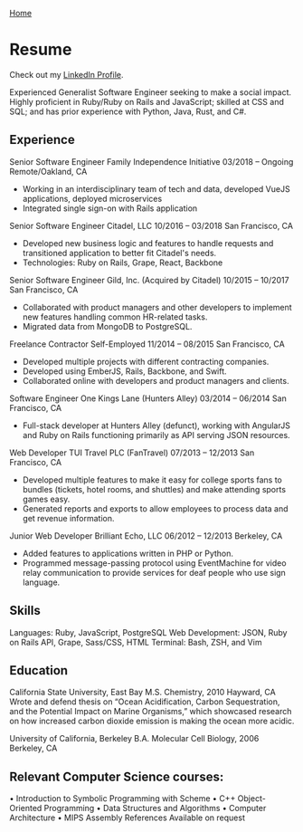 [Home](/)

# Resume

Check out my <a href="https://www.linkedin.com/in/alanfungschwarz">LinkedIn
Profile</a>.

Experienced Generalist Software Engineer seeking to make a social impact. Highly
proficient in Ruby/Ruby on Rails and JavaScript; skilled at CSS and SQL; and has
prior experience with Python, Java, Rust, and C#.

## Experience

Senior Software Engineer
Family Independence Initiative
03/2018 – Ongoing   Remote/Oakland, CA
* Working in an interdisciplinary team of tech and data, developed VueJS
  applications, deployed microservices
* Integrated single sign-on with Rails application

Senior Software Engineer
Citadel, LLC
10/2016 – 03/2018   San Francisco, CA
* Developed new business logic and features to handle requests and transitioned
  application to better fit Citadel's needs.
* Technologies: Ruby on Rails, Grape, React, Backbone

Senior Software Engineer
Gild, Inc. (Acquired by Citadel)
10/2015 – 10/2017 San Francisco, CA
* Collaborated with product managers and other developers to implement new
  features handling
  common HR-related tasks.
* Migrated data from MongoDB to PostgreSQL.

Freelance Contractor
Self-Employed
11/2014 – 08/2015 San Francisco, CA
* Developed multiple projects with different contracting companies.
* Developed using EmberJS, Rails, Backbone, and Swift.
* Collaborated online with developers and product managers and clients.

Software Engineer
One Kings Lane (Hunters Alley)
03/2014 – 06/2014 San Francisco, CA
* Full-stack developer at Hunters Alley (defunct), working with AngularJS and
  Ruby on Rails
  functioning primarily as API serving JSON resources.

Web Developer
TUI Travel PLC (FanTravel)
07/2013 – 12/2013 San Francisco, CA
* Developed multiple features to make it easy for college sports fans to bundles
  (tickets, hotel rooms, and shuttles) and make attending sports games easy.
* Generated reports and exports to allow employees to process data and get
  revenue information.

Junior Web Developer
Brilliant Echo, LLC
06/2012 – 12/2013 Berkeley, CA
* Added features to applications written in PHP or Python.
* Programmed message-passing protocol using EventMachine for video relay
  communication to provide services for deaf people who use sign language.

## Skills
 Languages: Ruby, JavaScript, PostgreSQL
 Web Development: JSON, Ruby on Rails API, Grape, Sass/CSS, HTML Terminal: Bash,
 ZSH, and Vim

## Education
California State University, East Bay
M.S. Chemistry, 2010 Hayward, CA
Wrote and defend thesis on “Ocean Acidification, Carbon Sequestration, and the
Potential Impact on Marine Organisms,” which showcased research on how
increased carbon dioxide emission is making the ocean more acidic.

University of California, Berkeley
B.A. Molecular Cell Biology, 2006 Berkeley, CA
 
## Relevant Computer Science courses:
 • Introduction to Symbolic Programming with Scheme
 • C++ Object-Oriented Programming
 • Data Structures and Algorithms
 • Computer Architecture
 • MIPS Assembly
 References
 Available on request
